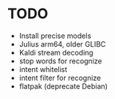 # TODO

* Install precise models
* Julius arm64, older GLIBC
* Kaldi stream decoding
* stop words for recognize
* intent whitelist
* intent filter for recognize
* flatpak (deprecate Debian)
